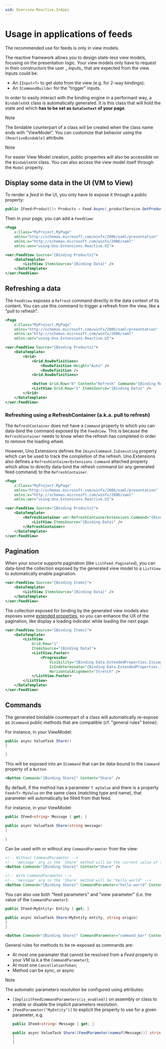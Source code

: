 ```yaml
---
uid: Overview.Reactive.InApps
---
```

# Usage in applications of feeds

The recommended use for feeds is only in view models.

The reactive framework allows you to design state-less view models, focusing on the presentation logic. 
Your view models only have to request in their constructors the user _ inputs_ that are expected from the view. Inputs could be:
* An `IInput<T>` to get _data_ from the view (e.g. for 2-way bindings);
* An `ICommandBuilder` for the "trigger" inputs.

In order to easily interact with the binding engine in a performant way, a `BindableXXX` class is automatically generated. It is this class that will hold the state and which **has to be set as `DataContext` of your page**.

> [!NOTE]
> The bindable counterpart of a class will be created when the class name ends with "ViewModel".
> You can customize that behavior using the `[ReactiveBindable]` attribute.

> [!NOTE]
> For easier View Model creation, public properties will also be accessible on the `BindableXXX` class. 
> You can also access the view model itself through the `Model` property.

## Display some data in the UI (VM to View)

To render a _feed_ in the UI, you only have to expose it through a public property:
```csharp
public IFeed<Product[]> Products = Feed.Async(_productService.GetProducts);
```

Then in your page, you can add a `FeedView`:
```xml
<Page 
	x:Class="MyProject.MyPage"
	xmlns="http://schemas.microsoft.com/winfx/2006/xaml/presentation"
	xmlns:x="http://schemas.microsoft.com/winfx/2006/xaml"
	xmlns:uer="using:Uno.Extensions.Reactive.UI">

<uer:FeedView Source="{Binding Products}">
	<DataTemplate>
		<ListView ItemsSource="{Binding Data}" />
	</DataTemplate>
</uer:FeedView>
```

## Refreshing a data

The `FeedView` exposes a `Refresh` command directly in the data context of its content.
You can use this command to trigger a refresh from the view, like a "pull to refresh".

```xml
<Page 
	x:Class="MyProject.MyPage"
	xmlns="http://schemas.microsoft.com/winfx/2006/xaml/presentation"
	xmlns:x="http://schemas.microsoft.com/winfx/2006/xaml"
	xmlns:uer="using:Uno.Extensions.Reactive.UI">

<uer:FeedView Source="{Binding Products}">
	<DataTemplate>
		<Grid>
			<Grid.RowDefinitions>
				<RowDefinition Height="Auto" />
				<RowDefinition />
			<Grid.RowDefinitions>

			<Button Grid.Row="0" Content="Refresh" Command="{Binding Refresh}" />
			<ListView Grid.Row="1" ItemsSource="{Binding Data}" />
		</Grid>
	</DataTemplate>
</uer:FeedView>
```

### Refreshing using a RefreshContainer (a.k.a. pull to refresh)

The `RefreshContainer` does not have a `Command` property to which you can data-bind the command exposed by the `FeedView`.
This is because the `RefreshContainer` needs to know when the refresh has completed in order to remove the loading wheel.

However, Uno.Extensions defines the `IAsyncCommand.IsExecuting` property which can be used to track the completion of the refresh.
Uno.Extensions also defines a `RefreshContainerExtensions.Command` attached property which allow to directly data-bind the refresh command 
(or any generated feed command) to the `RefreshContainer`.

```xml
<Page 
	x:Class="MyProject.MyPage"
	xmlns="http://schemas.microsoft.com/winfx/2006/xaml/presentation"
	xmlns:x="http://schemas.microsoft.com/winfx/2006/xaml"
	xmlns:uer="using:Uno.Extensions.Reactive.UI">

<uer:FeedView Source="{Binding Products}">
	<DataTemplate>
		<RefreshContainer uer:RefreshContainerExtensions.Command="{Binding Refresh}">
			<ListView ItemsSource="{Binding Data}" />
		</RefreshContainer>
	</DataTemplate>
</uer:FeedView>
```

## Pagination

When your source supports pagination (like `ListFeed.Paginated`), you can data-bind the collection exposed by the generated view model to a `ListView` to automatically enable pagination.

```xml
<uer:FeedView Source="{Binding Items}">
	<DataTemplate>
		<ListView ItemsSource="{Binding Data}" />
	</DataTemplate>
</uer:FeedView>
```

The collection exposed for binding by the generated view models also exposes some [extended properties](https://github.com/unoplatform/uno.extensions/blob/main/src/Uno.Extensions.Reactive.UI/Presentation/Bindings/Collections/Facets/BindableCollectionExtendedProperties.cs), 
so you can enhance the UX of the pagination, like display a loading indicator while loading the next page.

```xml
<uer:FeedView Source="{Binding Items}">
	<DataTemplate>
		<ListView
			Grid.Row="1"
			ItemsSource="{Binding Data}">
			<ListView.Footer>
				<ProgressBar
					Visibility="{Binding Data.ExtendedProperties.IsLoadingMoreItems}"
					IsIndeterminate="{Binding Data.ExtendedProperties.IsLoadingMoreItems}"
					HorizontalAlignment="Stretch" />
			</ListView.Footer>
		</ListView>
	</DataTemplate>
</uer:FeedView>
```


## Commands
The generated bindable counterpart of a class will automatically re-expose as `ICommand` public methods that are compatible (cf. "general rules" below).

For instance, in your ViewModel:

```csharp
public async ValueTask Share() 
{

}
```

This will be exposed into an `ICommand` that can be data-bound to the `Command` property of a `Button`

```xml
<Button Command="{Binding Share}" Content="Share" />
```

By default, if the method has a parameter `T myValue` and there is a property `Feed<T> MyValue` on the same class (matching type and name), that parameter will automatically be filled from that feed.

For instance, in your ViewModel:

```csharp
public IFeed<string> Message { get; }

public async ValueTask Share(string message) 
{

}
```

Can be used with or without any `CommandParameter` from the view:

```xml
<!-- Without CommandParameter -->
<!-- 'message' arg in the 'Share' method will be the current value of the Message _feed_ -->
<Button Command="{Binding Share}" Content="Share" />

<!-- With CommandParameter -->
<!-- 'message' arg in the 'Share' method will be "hello world" -->
<Button Command="{Binding Share}" CommandParameter="hello world" Content="Share" />
```

You can also use both "feed parameters" and "view parameter" (i.e. the value of the `CommandParameter`):

```csharp
public IFeed<MyEntity> Entity { get; }

public async ValueTask Share(MyEntity entity, string origin) 
{
}
```

```xml
<Button Command="{Binding Share}" CommandParameter="command_bar" Content="Share" />
```

General rules for methods to be re-exposed as commands are:
* At most one paramater that cannot be resolved from a _Feed_  property in your VM (a.k.a the `CommandParameter`);
* At most one `CancellationToken`;
* Method can be sync, or async

> [!NOTE]
> The automatic parameters resolution be configured using attributes:
> - `[ImplicitFeedCommandParameters(is_enabled)]` on assembly or class to enable or disable the implicit parameters resolution.
> - `[FeedParameter("MyEntity")]` to explicit the property to use for a given parameter, e.g.
>      ```csharp
>      public IFeed<string> Message { get; }
>      
>      public async ValueTask Share([FeedParameter(nameof(Message))] string msg)
>      {
>      }
>      ```
